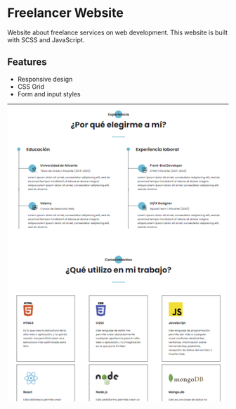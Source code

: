 # Freelancer Website

Website about freelance services on web development. This website is built with SCSS and JavaScript.

## Features

- Responsive design
- CSS Grid
- Form and input styles

<img src="src/img/screen.png" />

